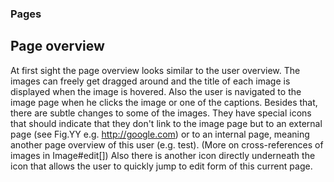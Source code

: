 ### Pages

## Page overview
At first sight the page overview looks similar to the user overview. The images can freely get dragged around and the title of each image is displayed when the image is hovered. Also the user is navigated to the image page when he clicks the image or one of the captions.
Besides that, there are subtle changes to some of the images. They have special icons that should indicate that they don't link to the image page but to an external page (see Fig.YY e.g. http://google.com) or to an internal page, meaning another page overview of this user (e.g. test). (More on cross-references of images in Image#edit[])
Also there is another icon directly underneath the icon that allows the user to quickly jump to edit form of this current page.